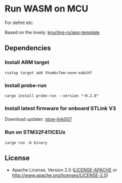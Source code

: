 # Run WASM on MCU

For defmt etc:

Based on the lovely: [knurling-rs/app-template](https://github.com/knurling-rs/app-template)

## Dependencies

### Install ARM target

    rustup target add thumbv7em-none-eabihf

### Install probe-run

    cargo install probe-run --version "~0.2.0"

### Install latest firmware for onboard STLink V3

Download updater: [stsw-link007](https://www.st.com/content/st_com/en/products/development-tools/software-development-tools/stm32-software-development-tools/stm32-programmers/stsw-link007.html)

### Run on STM32F411CEUx

    cargo run -b binary

## License

- Apache License, Version 2.0 ([LICENSE-APACHE](LICENSE-APACHE) or
  <http://www.apache.org/licenses/LICENSE-2.0>)
